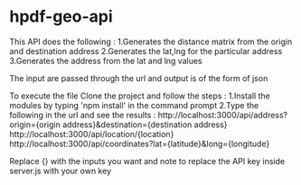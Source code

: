 # hpdf-geo-api

This API does the following :
1.Generates the distance matrix from the origin and destination address
2.Generates the lat,lng for the particular address
3.Generates the address from the lat and lng values

The input are passed through the url and output is of the form of json

To execute the file Clone the project and follow the steps :
1.Install the modules by typing 'npm install' in the command prompt 
2.Type the following in the url and see the results :
    http://localhost:3000/api/address?origin={origin address}&destination={destination address}
    http://localhost:3000/api/location/{location}
    http://localhost:3000/api/coordinates?lat={latitude}&long={longitude}
    
Replace {} with the inputs you want and note to replace the API key inside server.js with your own key
